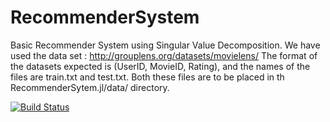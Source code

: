 RecommenderSystem
===============

Basic Recommender System using Singular Value Decomposition. 
We have used the data set : http://grouplens.org/datasets/movielens/
The format of the datasets expected is (UserID, MovieID, Rating), and the names of the files are train.txt and test.txt. Both these files are to be placed in th RecommenderSytem.jl/data/ directory. 

[![Build Status](https://travis-ci.org/thiruk/RecommenderSystem.png)](https://travis-ci.org/thiruk/RecommenderSystem)
